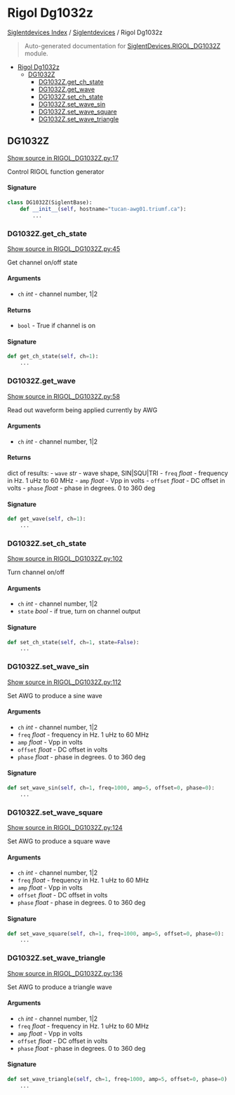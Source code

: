 # Rigol Dg1032z

[Siglentdevices Index](../README.md#siglentdevices-index) /
[Siglentdevices](./index.md#siglentdevices) /
Rigol Dg1032z

> Auto-generated documentation for [SiglentDevices.RIGOL_DG1032Z](../../SiglentDevices/RIGOL_DG1032Z.py) module.

- [Rigol Dg1032z](#rigol-dg1032z)
  - [DG1032Z](#dg1032z)
    - [DG1032Z.get\_ch\_state](#dg1032zget_ch_state)
    - [DG1032Z.get\_wave](#dg1032zget_wave)
    - [DG1032Z.set\_ch\_state](#dg1032zset_ch_state)
    - [DG1032Z.set\_wave\_sin](#dg1032zset_wave_sin)
    - [DG1032Z.set\_wave\_square](#dg1032zset_wave_square)
    - [DG1032Z.set\_wave\_triangle](#dg1032zset_wave_triangle)

## DG1032Z

[Show source in RIGOL_DG1032Z.py:17](../../SiglentDevices/RIGOL_DG1032Z.py#L17)

Control RIGOL function generator

#### Signature

```python
class DG1032Z(SiglentBase):
    def __init__(self, hostname="tucan-awg01.triumf.ca"):
        ...
```

### DG1032Z.get_ch_state

[Show source in RIGOL_DG1032Z.py:45](../../SiglentDevices/RIGOL_DG1032Z.py#L45)

Get channel on/off state

#### Arguments

- `ch` *int* - channel number, 1|2

#### Returns

- `bool` - True if channel is on

#### Signature

```python
def get_ch_state(self, ch=1):
    ...
```

### DG1032Z.get_wave

[Show source in RIGOL_DG1032Z.py:58](../../SiglentDevices/RIGOL_DG1032Z.py#L58)

Read out waveform being applied currently by AWG

#### Arguments

- `ch` *int* - channel number, 1|2

#### Returns

dict of results:
    - `wave` *str* - wave shape, SIN|SQU|TRI
    - `freq` *float* - frequency in Hz. 1 uHz to 60 MHz
    - `amp` *float* - Vpp in volts
    - `offset` *float* - DC offset in volts
    - `phase` *float* - phase in degrees. 0 to 360 deg

#### Signature

```python
def get_wave(self, ch=1):
    ...
```

### DG1032Z.set_ch_state

[Show source in RIGOL_DG1032Z.py:102](../../SiglentDevices/RIGOL_DG1032Z.py#L102)

Turn channel on/off

#### Arguments

- `ch` *int* - channel number, 1|2
- `state` *bool* - if true, turn on channel output

#### Signature

```python
def set_ch_state(self, ch=1, state=False):
    ...
```

### DG1032Z.set_wave_sin

[Show source in RIGOL_DG1032Z.py:112](../../SiglentDevices/RIGOL_DG1032Z.py#L112)

Set AWG to produce a sine wave

#### Arguments

- `ch` *int* - channel number, 1|2
- `freq` *float* - frequency in Hz. 1 uHz to 60 MHz
- `amp` *float* - Vpp in volts
- `offset` *float* - DC offset in volts
- `phase` *float* - phase in degrees. 0 to 360 deg

#### Signature

```python
def set_wave_sin(self, ch=1, freq=1000, amp=5, offset=0, phase=0):
    ...
```

### DG1032Z.set_wave_square

[Show source in RIGOL_DG1032Z.py:124](../../SiglentDevices/RIGOL_DG1032Z.py#L124)

Set AWG to produce a square wave

#### Arguments

- `ch` *int* - channel number, 1|2
- `freq` *float* - frequency in Hz. 1 uHz to 60 MHz
- `amp` *float* - Vpp in volts
- `offset` *float* - DC offset in volts
- `phase` *float* - phase in degrees. 0 to 360 deg

#### Signature

```python
def set_wave_square(self, ch=1, freq=1000, amp=5, offset=0, phase=0):
    ...
```

### DG1032Z.set_wave_triangle

[Show source in RIGOL_DG1032Z.py:136](../../SiglentDevices/RIGOL_DG1032Z.py#L136)

Set AWG to produce a triangle wave

#### Arguments

- `ch` *int* - channel number, 1|2
- `freq` *float* - frequency in Hz. 1 uHz to 60 MHz
- `amp` *float* - Vpp in volts
- `offset` *float* - DC offset in volts
- `phase` *float* - phase in degrees. 0 to 360 deg

#### Signature

```python
def set_wave_triangle(self, ch=1, freq=1000, amp=5, offset=0, phase=0):
    ...
```